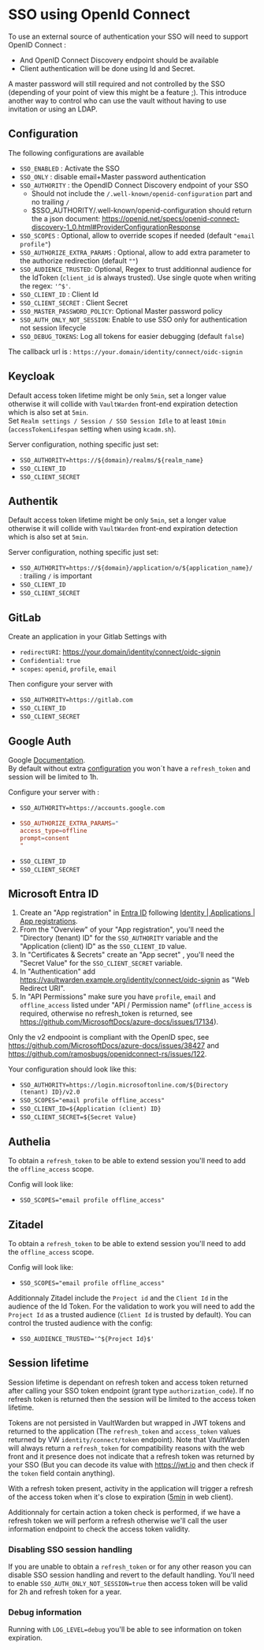 # SSO using OpenId Connect

To use an external source of authentication your SSO will need to support OpenID Connect :

 - And OpenID Connect Discovery endpoint should be available
 - Client authentication will be done using Id and Secret.

A master password will still required and not controlled by the SSO (depending of your point of view this might be a feature ;).
This introduce another way to control who can use the vault without having to use invitation or using an LDAP.

## Configuration

The following configurations are available

 - `SSO_ENABLED` : Activate the SSO
 - `SSO_ONLY` : disable email+Master password authentication
 - `SSO_AUTHORITY` : the OpendID Connect Discovery endpoint of your SSO
 	- Should not include the `/.well-known/openid-configuration` part and no trailing `/`
 	- $SSO_AUTHORITY/.well-known/openid-configuration should return the a json document: https://openid.net/specs/openid-connect-discovery-1_0.html#ProviderConfigurationResponse
 - `SSO_SCOPES` : Optional, allow to override scopes if needed (default `"email profile"`)
 - `SSO_AUTHORIZE_EXTRA_PARAMS` : Optional, allow to add extra parameter to the authorize redirection (default `""`)
 - `SSO_AUDIENCE_TRUSTED`: Optional, Regex to trust additionnal audience for the IdToken (`client_id` is always trusted). Use single quote when writing the regex: `'^$'`.
 - `SSO_CLIENT_ID` : Client Id
 - `SSO_CLIENT_SECRET` : Client Secret
 - `SSO_MASTER_PASSWORD_POLICY`: Optional Master password policy
 - `SSO_AUTH_ONLY_NOT_SESSION`: Enable to use SSO only for authentication not session lifecycle
 - `SSO_DEBUG_TOKENS`: Log all tokens for easier debugging (default `false`)

The callback url is : `https://your.domain/identity/connect/oidc-signin`

## Keycloak

Default access token lifetime might be only `5min`, set a longer value otherwise it will collide with `VaultWarden` front-end expiration detection which is also set at `5min`.
\
Set `Realm settings / Session / SSO Session Idle` to at least `10min` (`accessTokenLifespan` setting when using `kcadm.sh`).

Server configuration, nothing specific just set:

- `SSO_AUTHORITY=https://${domain}/realms/${realm_name}`
- `SSO_CLIENT_ID`
- `SSO_CLIENT_SECRET`

## Authentik

Default access token lifetime might be only `5min`, set a longer value otherwise it will collide with `VaultWarden` front-end expiration detection which is also set at `5min`.

Server configuration, nothing specific just set:

- `SSO_AUTHORITY=https://${domain}/application/o/${application_name}/` : trailing `/` is important
- `SSO_CLIENT_ID`
- `SSO_CLIENT_SECRET`

## GitLab

Create an application in your Gitlab Settings with

- `redirectURI`: https://your.domain/identity/connect/oidc-signin
- `Confidential`: `true`
- `scopes`: `openid`, `profile`, `email`

Then configure your server with

 - `SSO_AUTHORITY=https://gitlab.com`
 - `SSO_CLIENT_ID`
 - `SSO_CLIENT_SECRET`

## Google Auth

Google [Documentation](https://developers.google.com/identity/openid-connect/openid-connect).
\
By default without extra [configuration](https://developers.google.com/identity/protocols/oauth2/web-server#creatingclient) you won´t have a `refresh_token` and session will be limited to 1h.

Configure your server with :

  - `SSO_AUTHORITY=https://accounts.google.com`
  -   ```conf
	  SSO_AUTHORIZE_EXTRA_PARAMS="
	  access_type=offline
	  prompt=consent
	  "
	  ```
  - `SSO_CLIENT_ID`
  - `SSO_CLIENT_SECRET`

## Microsoft Entra ID

1. Create an "App registration" in [Entra ID](https://entra.microsoft.com/) following [Identity | Applications | App registrations](https://entra.microsoft.com/#blade/Microsoft_AAD_RegisteredApps/ApplicationsListBlade/quickStartType//sourceType/Microsoft_AAD_IAM).
2. From the "Overview" of your "App registration", you'll need the "Directory (tenant) ID" for the `SSO_AUTHORITY` variable and the "Application (client) ID" as the `SSO_CLIENT_ID` value.
3. In "Certificates & Secrets" create an "App secret" , you'll need the "Secret Value" for the `SSO_CLIENT_SECRET` variable.
4. In "Authentication" add https://vaultwarden.example.org/identity/connect/oidc-signin as "Web Redirect URI".
5. In "API Permissions" make sure you have `profile`, `email` and `offline_access` listed under "API / Permission name" (`offline_access` is required, otherwise no refresh_token is returned, see https://github.com/MicrosoftDocs/azure-docs/issues/17134).

Only the v2 endpooint is compliant with the OpenID spec, see https://github.com/MicrosoftDocs/azure-docs/issues/38427 and https://github.com/ramosbugs/openidconnect-rs/issues/122.

Your configuration should look like this:

* `SSO_AUTHORITY=https://login.microsoftonline.com/${Directory (tenant) ID}/v2.0`
* `SSO_SCOPES="email profile offline_access"`
* `SSO_CLIENT_ID=${Application (client) ID}`
* `SSO_CLIENT_SECRET=${Secret Value}`

## Authelia

To obtain a `refresh_token` to be able to extend session you'll need to add the `offline_access` scope.

Config will look like:

 - `SSO_SCOPES="email profile offline_access"`

## Zitadel

To obtain a `refresh_token` to be able to extend session you'll need to add the `offline_access` scope.

Config will look like:

 - `SSO_SCOPES="email profile offline_access"`

Additionnaly Zitadel include the `Project id` and the `Client Id` in the audience of the Id Token.
For the validation to work you will need to add the `Project Id` as a trusted audience (`Client Id` is trusted by default).
You can control the trusted audience with the config:

  - `SSO_AUDIENCE_TRUSTED='^${Project Id}$'`

## Session lifetime

Session lifetime is dependant on refresh token and access token returned after calling your SSO token endpoint (grant type `authorization_code`).
If no refresh token is returned then the session will be limited to the access token lifetime.

Tokens are not persisted in VaultWarden but wrapped in JWT tokens and returned to the application (The `refresh_token` and `access_token` values returned by VW `identity/connect/token` endpoint).
Note that VaultWarden will always return a `refresh_token` for compatibility reasons with the web front and it presence does not indicate that a refresh token was returned by your SSO (But you can decode its value with https://jwt.io and then check if the `token` field contain anything).

With a refresh token present, activity in the application will trigger a refresh of the access token when it's close to expiration ([5min](https://github.com/bitwarden/clients/blob/0bcb45ed5caa990abaff735553a5046e85250f24/libs/common/src/auth/services/token.service.ts#L126) in web client).

Additionnaly for certain action a token check is performed, if we have a refresh token we will perform a refresh otherwise we'll call the user information endpoint to check the access token validity.

### Disabling SSO session handling

If you are unable to obtain a `refresh_token` or for any other reason you can disable SSO session handling and revert to the default handling.
You'll need to enable `SSO_AUTH_ONLY_NOT_SESSION=true` then access token will be valid for 2h and refresh token for a year.

### Debug information

Running with `LOG_LEVEL=debug` you'll be able to see information on token expiration.
